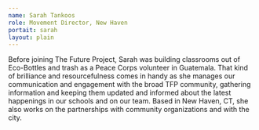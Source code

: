 ```yaml
---
name: Sarah Tankoos
role: Movement Director, New Haven 
portait: sarah
layout: plain
---
```


Before joining The Future Project, Sarah was building classrooms out of Eco-Bottles and trash as a Peace Corps volunteer in Guatemala. That kind of brilliance and resourcefulness comes in handy as she manages our communication and engagement with the broad TFP community, gathering information and keeping them updated and informed about the latest happenings in our schools and on our team.  Based in New Haven, CT, she also works on the partnerships with community organizations and with the city.